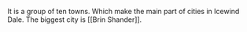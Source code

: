 It is a group of ten towns. Which make the main part of cities in Icewind Dale. The biggest city is [[Brin Shander]].
